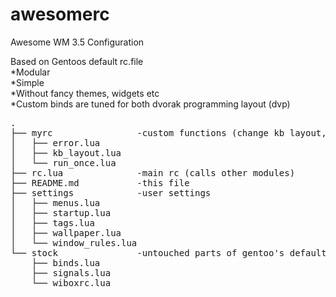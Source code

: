 awesomerc
=========

Awesome WM 3.5 Configuration

Based on Gentoos default rc.file<br>
*Modular<br>
*Simple<br>
*Without fancy themes, widgets etc<br>
*Custom binds are tuned for both dvorak programming layout (dvp)<br>

<pre>
.
├── myrc                -custom functions (change kb layout, run once...)
│   ├── error.lua
│   ├── kb_layout.lua
│   └── run_once.lua
├── rc.lua              -main rc (calls other modules)
├── README.md           -this file
├── settings            -user settings
│   ├── menus.lua
│   ├── startup.lua
│   ├── tags.lua
│   ├── wallpaper.lua
│   └── window_rules.lua
└── stock               -untouched parts of gentoo's default config
    ├── binds.lua
    ├── signals.lua
    └── wiboxrc.lua

</pre>
